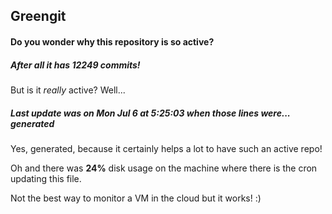 ## Greengit

#### Do you wonder why this repository is so active?

##### After all it has 12249 commits!

But is it *really* active? Well...

##### Last update was on Mon Jul 6 at 5:25:03 when those lines were... generated

Yes, generated, because it certainly helps a lot to have such an active repo!

Oh and there was **24%** disk usage on the machine
where there is the cron updating this file.

Not the best way to monitor a VM in the cloud but it works! :)
